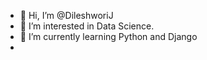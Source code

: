 - 👋 Hi, I’m @DileshworiJ
- 👀 I’m interested in Data Science.
- 🌱 I’m currently learning Python and Django
- 

<!---
DileshworiJ/DileshworiJ is a ✨ special ✨ repository because its `README.md` (this file) appears on your GitHub profile.
You can click the Preview link to take a look at your changes.
--->
